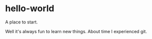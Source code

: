 # hello-world
A place to start.

Well it's always fun to learn new things. About time I experienced git.
